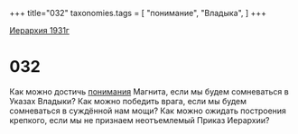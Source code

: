 +++
title="032"
taxonomies.tags = [
"понимание",
"Владыка",
]
+++

[Иерархия 1931г](/agni/19312)

# 032
Как можно достичь [понимания](/tags/понимание) Магнита, если мы будем сомневаться в Указах Владыки? Как можно победить врага, если мы будем сомневаться в суждённой нам мощи? Как можно ожидать построения крепкого, если мы не признаем неотъемлемый Приказ Иерархии?   

